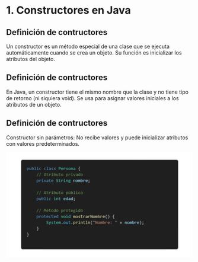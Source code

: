 #  1. **Constructores en Java**

## **Definición de contructores**

Un constructor es un método especial de una clase que se ejecuta automáticamente cuando se crea un objeto. Su función es inicializar los atributos del objeto.


## **Definición de contructores**

En Java, un constructor tiene el mismo nombre que la clase y no tiene tipo de retorno (ni siquiera void). Se usa para asignar valores iniciales a los atributos de un objeto.

## **Definición de contructores**

Constructor sin parámetros: No recibe valores y puede inicializar atributos con valores predeterminados.

![Codigo](Imagenes/visiblidad.png)
